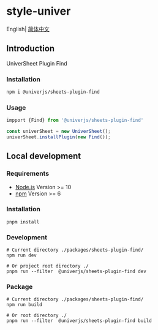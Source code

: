 # style-univer

English| [简体中文](./README-zh.md)

## Introduction

UniverSheet Plugin Find

### Installation

```bash
npm i @univerjs/sheets-plugin-find
```

### Usage

```js
impport {Find} from '@univerjs/sheets-plugin-find'

const univerSheet = new UniverSheet();
univerSheet.installPlugin(new Find());
```

## Local development

### Requirements

-   [Node.js](https://nodejs.org/en/) Version >= 10
-   [npm](https://www.npmjs.com/) Version >= 6

### Installation

```
pnpm install
```

### Development

```
# Current directory ./packages/sheets-plugin-find/
npm run dev

# Or project root directory ./
pnpm run --filter  @univerjs/sheets-plugin-find dev
```

### Package

```
# Current directory ./packages/sheets-plugin-find/
npm run build

# Or root directory ./
pnpm run --filter  @univerjs/sheets-plugin-find build
```
